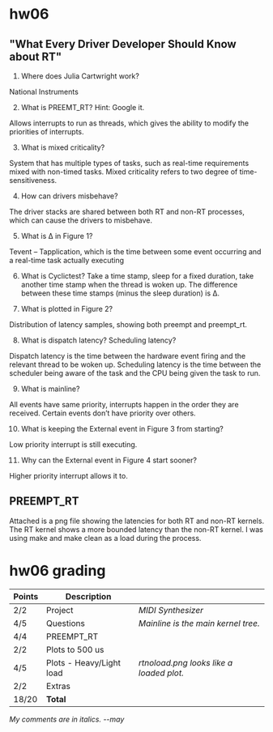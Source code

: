 # hw06
## "What Every Driver Developer Should Know about RT"
1. Where does Julia Cartwright work?

National Instruments

2. What is PREEMT_RT? Hint: Google it.

Allows interrupts to run as threads, which gives the ability to modify the priorities of interrupts. 

3. What is mixed criticality?

System that has multiple types of tasks, such as real-time requirements mixed with non-timed tasks. Mixed criticality refers to two degree of time-sensitiveness. 

4. How can drivers misbehave?

The driver stacks are shared between both RT and non-RT processes, which can cause the drivers to misbehave. 

5. What is Δ in Figure 1?

Tevent – Tapplication, which is the time between some event occurring and a real-time task actually executing

6. What is Cyclictest?
Take a time stamp, sleep for a fixed duration, take another time stamp when the thread is woken up. The difference between these time stamps (minus the sleep duration) 
is Δ. 

7. What is plotted in Figure 2?

Distribution of latency samples, showing both preempt and preempt_rt. 

8. What is dispatch latency? Scheduling latency?

Dispatch latency is the time between the hardware event firing and the relevant thread to be woken up. 
Scheduling latency is the time between the scheduler being aware of the task and the CPU being given the task to run. 

9. What is mainline?

All events have same priority, interrupts happen in the order they are received. Certain events don’t have priority over others. 

10. What is keeping the External event in Figure 3 from starting?

Low priority interrupt is still executing. 

11. Why can the External event in Figure 4 start sooner?

Higher priority interrupt allows it to. 


## PREEMPT_RT
Attached is a png file showing the latencies for both RT and non-RT kernels. The RT kernel shows a more bounded latency than the non-RT kernel. I was using make and make clean as a load during the process. 

# hw06 grading

| Points      | Description | |
| ----------- | ----------- |-|
|  2/2 | Project | *MIDI Synthesizer*
|  4/5 | Questions | *Mainline is the main kernel tree.*
|  4/4 | PREEMPT_RT
|  2/2 | Plots to 500 us
|  4/5 | Plots - Heavy/Light load | *rtnoload.png looks like a loaded plot.*
|  2/2 | Extras
| 18/20 | **Total**

*My comments are in italics. --may*